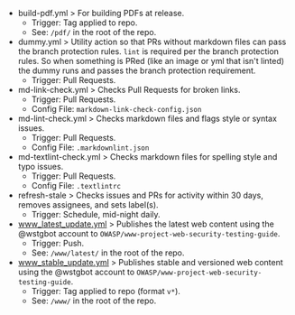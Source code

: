 - build-pdf.yml > For building PDFs at release.
	- Trigger: Tag applied to repo.
	- See: `/pdf/` in the root of the repo.
- dummy.yml > Utility action so that PRs without markdown files can pass the branch protection rules. `lint` is required per the branch protection rules. So when something is PRed (like an image or yml that isn't linted) the dummy runs and passes the branch protection requirement.
	- Trigger: Pull Requests.
- md-link-check.yml > Checks Pull Requests for broken links.
	- Trigger: Pull Requests.
	- Config File: `markdown-link-check-config.json`
- md-lint-check.yml > Checks markdown files and flags style or syntax issues.
	- Trigger: Pull Requests.
	- Config File: `.markdownlint.json`
- md-textlint-check.yml > Checks markdown files for spelling style and typo issues.
	- Trigger: Pull Requests.
	- Config File: `.textlintrc`
- refresh-stale > Checks issues and PRs for activity within 30 days, removes assignees, and sets label(s).
	- Trigger: Schedule, mid-night daily.
- www_latest_update.yml > Publishes the latest web content using the @wstgbot account to `OWASP/www-project-web-security-testing-guide`.
	- Trigger: Push.
	- See: `/www/latest/` in the root of the repo.
- www_stable_update.yml > Publishes stable and versioned web content using the @wstgbot account to `OWASP/www-project-web-security-testing-guide`.
	- Trigger: Tag applied to repo (format `v*`).
	- See: `/www/` in the root of the repo.
